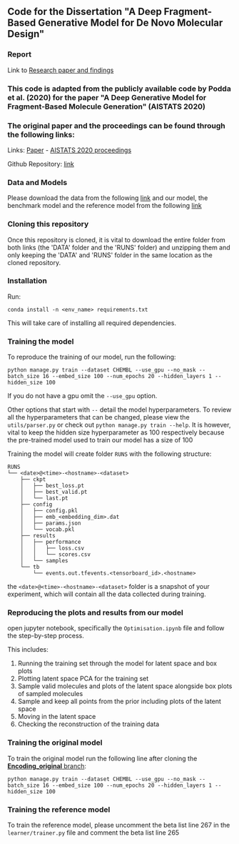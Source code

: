 ## Code for the Dissertation "A Deep Fragment-Based Generative Model for De Novo Molecular Design"
### Report
Link to [Research paper and findings](https://drive.google.com/file/d/1iilahcVytCHjJU3EMK2Gi9Ytd-LH7rBs/view?usp=sharing)


### This code is adapted from the publicly available code by Podda et al. (2020) for the paper "A Deep Generative Model for Fragment-Based Molecule Generation" (AISTATS 2020)
### The original paper and the proceedings can be found through the following links:
Links:  [Paper](http://proceedings.mlr.press/v108/podda20a/podda20a.pdf) - [AISTATS 2020 proceedings](http://proceedings.mlr.press/v108/)

Github Repository: [link](https://github.com/marcopodda/fragment-based-dgm)
### Data and Models
Please download the data from the following [link](https://drive.google.com/drive/folders/1rvyRWvwjaRs3b-rXx4AZBJPP4L1GE4Ge?usp=sharing) and our model, the benchmark model and the reference model from the following [link](https://drive.google.com/drive/folders/1puL7k0dikxZT3pfrPr1zSsriei-x0ew6?usp=sharing) 

### Cloning this repository
Once this repository is cloned, it is vital to download the entire folder from both links (the 'DATA' folder and the 'RUNS' folder) and unzipping them and only keeping the 'DATA' and 'RUNS' folder in the same location as the cloned repository.

### Installation

Run:

`conda install -n <env_name> requirements.txt`

This will take care of installing all required dependencies.

### Training the model
To reproduce the training of our model, run the following:

`python manage.py train --dataset CHEMBL --use_gpu --no_mask --batch_size 16 --embed_size 100 --num_epochs 20 --hidden_layers 1 --hidden_size 100`

If you do not have a gpu omit the `--use_gpu` option.

Other options that start with `--` detail the model hyperparameters. To review all the hyperparameters that can be changed, please view the `utils/parser.py` or check out `python manage.py train --help`. 
It is however, vital to keep the hidden size hyperparameter as 100 respectively because the pre-trained model used to train our model has a size of 100

Training the model will create folder `RUNS` with the following structure:

```
RUNS
└── <date>@<time>-<hostname>-<dataset>
    ├── ckpt
    │   ├── best_loss.pt
    │   ├── best_valid.pt
    │   └── last.pt
    ├── config
    │   ├── config.pkl
    │   ├── emb_<embedding_dim>.dat
    │   ├── params.json
    │   └── vocab.pkl
    ├── results
    │   ├── performance
    │   │   ├── loss.csv
    │   │   └── scores.csv
    │   └── samples
    └── tb
        └── events.out.tfevents.<tensorboard_id>.<hostname>
```


the `<date>@<time>-<hostname>-<dataset>` folder is a snapshot of your experiment, which will contain all the data collected during training.

### Reproducing the plots and results from our model
open jupyter notebook, specifically the `Optimisation.ipynb` file and follow the step-by-step process.

This includes:
1. Running the training set through the model for latent space and box plots
2. Plotting latent space PCA for the training set
3. Sample valid molecules and plots of the latent space alongside box plots of sampled molecules
4. Sample and keep all points from the prior including plots of the latent space
5. Moving in the latent space
6. Checking the reconstruction of the training data

### Training the original model
To train the original model run the following line after cloning the [**Encoding_original** branch](https://github.com/panukorn17/drug_discovery_models/tree/Encoding_original/fragment-based-dgm):

`python manage.py train --dataset CHEMBL --use_gpu --no_mask --batch_size 16 --embed_size 100 --num_epochs 20 --hidden_layers 1 --hidden_size 100`

### Training the reference model
To train the reference model, please uncomment the beta list line 267 in the `learner/trainer.py` file and comment the beta list line 265
